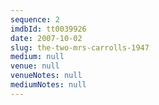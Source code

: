 ```yaml
---
sequence: 2
imdbId: tt0039926
date: 2007-10-02
slug: the-two-mrs-carrolls-1947
medium: null
venue: null
venueNotes: null
mediumNotes: null
---
```


